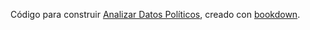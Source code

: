 Código para construir [Analizar Datos Políticos](https://arcruz0.github.io/libroadp), creado con [bookdown](https://bookdown.org/yihui/bookdown/).
